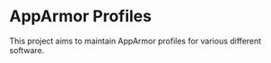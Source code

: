# AppArmor Profiles

This project aims to maintain AppArmor profiles for various different software.

